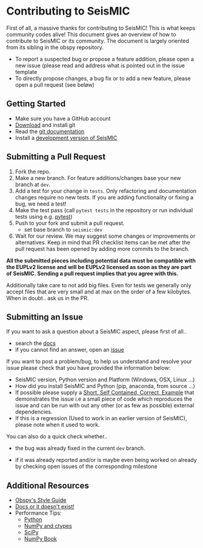 # Contributing to SeisMIC

First of all, a massive thanks for contributing to SeisMIC! This is what keeps community codes alive!
This document gives an overview of how to contribute to SeisMIC or its community. The document is largely oriented from its sibling in the obspy repository.

* To report a suspected bug or propose a feature addition, please open a new issue (please read and address what is pointed out in the issue template
* To directly propose changes, a bug fix or to add a new feature, please open a pull request (see beløw)

## Getting Started

 * Make sure you have a GitHub account
 * [Download](https://git-scm.com/downloads) and install git
 * Read the [git documentation](https://git-scm.com/book/en/Git-Basics)
 * Install a [development version of SeisMIC](https://petermakus.github.io/SeisMIC/modules/get_started.html#download-and-installation)

## Submitting a Pull Request

 1. Fork the repo.
 2. Make a new branch. For feature additions/changes base your new branch at `dev`.
 3. Add a test for your change in `tests`. Only refactoring and documentation changes require no new tests. If you are adding functionality or fixing a bug, we need a test!
 4. Make the test pass (call `pytest tests` in the repository or run individual tests using e.g. [pytest](https://docs.pytest.org/en/latest/usage.html#specifying-tests-selecting-tests))
 5. Push to your fork and submit a pull request.
    - set base branch to `seismic:dev`
 6. Wait for our review. We may suggest some changes or improvements or alternatives. Keep in mind that PR checklist items can be met after the pull request has been opened by adding more commits to the branch.

**All the submitted pieces including potential data must be compatible with the EUPLv2 license and will be EUPLv2 licensed as soon as they are part of SeisMIC. Sending a pull request implies that you agree with this.**

Additionally take care to not add big files. Even for tests we generally only accept files that are very small and at max on the order of a few kilobytes. When in doubt.. ask us in the PR.

## Submitting an Issue

If you want to ask a question about a SeisMIC aspect, please first of all..

 * search the [docs](https://petermakus.github.io/SeisMIC/)
 * if you cannot find an answer, open an [issue](https://github.com/PeterMakus/SeisMIC/issues/new/choose)

If you want to post a problem/bug, to help us understand and resolve your issue
please check that you have provided the information below:

*  SeisMIC version, Python version and Platform (Windows, OSX, Linux ...)
*  How did you install SeisMIC and Python (pip, anaconda, from source ...)
*  If possible please supply a [Short, Self Contained, Correct, Example](http://sscce.org/)
      that demonstrates the issue i.e a small piece of code which reproduces
      the issue and can be run with out any other (or as few as possible)
      external dependencies.
*  If this is a regression (Used to work in an earlier version of SeisMIC),
      please note when it used to work.

You can also do a quick check whether..

 * the bug was already fixed in the current `dev` branch.

 * if it was already reported and/or is maybe even being worked on already by
   checking open issues of the corresponding milestone

## Additional Resources

 * [Obspy's Style Guide](https://docs.obspy.org/coding_style.html)
 * [Docs or it doesn't exist!](http://lukeplant.me.uk/blog/posts/docs-or-it-doesnt-exist/)
 * Performance Tips:
    * [Python](https://wiki.python.org/moin/PythonSpeed/PerformanceTips)
    * [NumPy and ctypes](https://www.scipy.org/Cookbook/Ctypes)
    * [SciPy](https://wiki.scipy.org/PerformancePython)
    * [NumPy Book](http://csc.ucdavis.edu/~chaos/courses/nlp/Software/NumPyBook.pdf)

